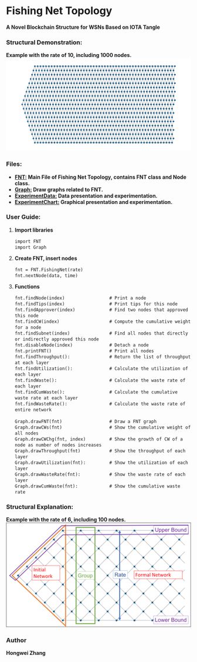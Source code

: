 # Fishing Net Topology
**A Novel Blockchain Structure for WSNs Based on IOTA Tangle**

### Structural Demonstration:
**Example with the rate of 10, including 1000 nodes.**
![FNT Structure Display](image/FNT_Structure.png)

### Files:
- **[FNT:](FNT.py) Main File of Fishing Net Topology, contains FNT class and Node class.**
- **[Graph:](Graph.py) Draw graphs related to FNT.**
- **[ExperimentData:](ExperimentData.ipynb) Data presentation and experimentation.**
- **[ExperimentChart:](ExperimentChart.ipynb) Graphical presentation and experimentation.**

### User Guide:
1. **Import libraries**
    ~~~
   import FNT
   import Graph
    ~~~
2. **Create FNT, insert nodes**
    ~~~
   fnt = FNT.FishingNet(rate)
   fnt.nextNode(data, time)
    ~~~
3. **Functions**
    ~~~
   fnt.findNode(index)                 # Print a node
   fnt.findTips(index)                 # Print tips for this node
   fnt.findApprover(index)             # Find two nodes that approved this node
   fnt.findCW(index)                   # Compute the cumulative weight for a node
   fnt.findSubnet(index)               # Find all nodes that directly or indirectly approved this node
   fnt.disableNode(index)              # Detach a node
   fnt.printFNT()                      # Print all nodes
   fnt.findThroughput():               # Return the list of throughput at each layer
   fnt.findUtilization():              # Calculate the utilization of each layer
   fnt.findWaste():                    # Calculate the waste rate of each layer
   fnt.findCumWaste():                 # Calculate the cumulative waste rate at each layer
   fnt.findWasteRate():                # Calculate the waste rate of entire network
   
   Graph.drawFNT(fnt)                  # Draw a FNT graph
   Graph.drawCWs(fnt)                  # Show the cumulative weight of all nodes
   Graph.drawCWChg(fnt, index)         # Show the growth of CW of a node as number of nodes increases
   Graph.drawThroughput(fnt)           # Show the throughput of each layer
   Graph.drawUtilization(fnt):         # Show the utilization of each layer
   Graph.drawWasteRate(fnt):           # Show the waste rate of each layer
   Graph.drawCumWaste(fnt):            # Show the cumulative waste rate
    ~~~

### Structural Explanation:
**Example with the rate of 6, including 100 nodes.**
![FNT Structure Explain](image/Explain.png)

### Author
**Hongwei Zhang**